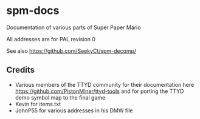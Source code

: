 # spm-docs
Documentation of various parts of Super Paper Mario

All addresses are for PAL revision 0

See also https://github.com/SeekyCt/spm-decomp/

## Credits
- Various members of the TTYD community for their documentation here https://github.com/PistonMiner/ttyd-tools and for porting the TTYD demo symbol map to the final game
- Kevin for items.txt
- JohnP55 for various addresses in his DMW file

